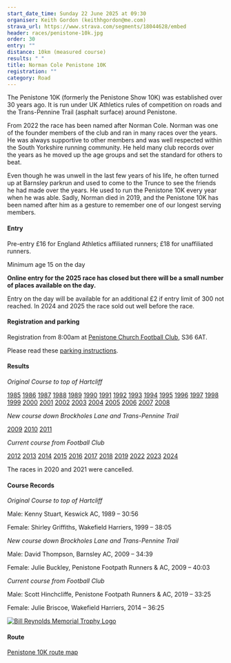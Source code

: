 ```yaml
---
start_date_time: Sunday 22 June 2025 at 09:30
organiser: Keith Gordon (keithhgordon@me.com)
strava_url: https://www.strava.com/segments/18044628/embed
header: races/penistone-10k.jpg
order: 30
entry: ""
distance: 10km (measured course)
results: " "
title: Norman Cole Penistone 10K
registration: ""
category: Road
---
```

The Penistone 10K (formerly the Penistone Show 10K) was established over 30 years ago. It is run under UK Athletics rules of competition on roads and the Trans-Pennine Trail (asphalt surface) around Penistone.

From 2022 the race has been named after Norman Cole. Norman was one of the founder members of the club and ran in many races over the years. He was always supportive to other members and was well respected within the South Yorkshire running community. He held many club records over the years as he moved up the age groups and set the standard for others to beat.

Even though he was unwell in the last few years of his life, he often turned up at Barnsley parkrun and used to come to the Trunce to see the friends he had made over the years. He used to run the Penistone 10K every year when he was able. Sadly, Norman died in 2019, and the Penistone 10K has been named after him as a gesture to remember one of our longest serving members.

#### Entry

Pre-entry £16 for England Athletics affiliated runners; £18 for unaffiliated runners.

Minimum age 15 on the day

**Online entry for the 2025 race has closed but there will be a small number of places available on the day.**

Entry on the day will be available for an additional £2 if entry limit of 300 not reached.  In 2024 and 2025 the race sold out well before the race.

#### Registration and parking

Registration from 8:00am at [Penistone Church Football Club](https://www.google.co.uk/maps/place/Penistone+Church+Football+Club/@53.523332,-1.625649,17z/data=!3m1!4b1!4m2!3m1!1s0x48797d6f378b73f1:0x3ae39c5f7e6bf5ba?hl=en-GB), S36 6AT.

Please read these [parking instructions](https://pfrac.co.uk/static/uploads/10k-car-parking.pdf).

#### Results

*Original Course to top of Hartcliff*

[1985](https://pfrac.co.uk/static/results/penistone-10k/penistone-10k-1985-results.pdf)
[1986](https://pfrac.co.uk/static/results/penistone-10k/penistone-10k-1986-results.pdf)
[1987](https://pfrac.co.uk/static/results/penistone-10k/penistone-10k-1987-results.pdf)
[1988](https://pfrac.co.uk/static/results/penistone-10k/penistone-10k-1988-results.pdf)
[1989](https://pfrac.co.uk/static/results/penistone-10k/penistone-10k-1989-results.pdf)
[1990](https://pfrac.co.uk/static/results/penistone-10k/penistone-10k-1990-results.pdf)
[1991](https://pfrac.co.uk/static/results/penistone-10k/penistone-10k-1991-results.pdf)
[1992](https://pfrac.co.uk/static/results/penistone-10k/penistone-10k-1992-results.pdf)
[1993](https://pfrac.co.uk/static/results/penistone-10k/penistone-10k-1993-results.pdf)
[1994](https://pfrac.co.uk/static/results/penistone-10k/penistone-10k-1994-results.pdf)
[1995](https://pfrac.co.uk/static/results/penistone-10k/penistone-10k-1995-results.pdf)
[1996](https://pfrac.co.uk/static/results/penistone-10k/penistone-10k-1996-results.pdf)
[1997](https://pfrac.co.uk/static/results/penistone-10k/penistone-10k-1997-results.pdf)
[1998](https://pfrac.co.uk/static/results/penistone-10k/penistone-10k-1998-results.pdf)
[1999](https://pfrac.co.uk/static/results/penistone-10k/penistone-10k-1999-results.pdf)
[2000](https://pfrac.co.uk/static/results/penistone-10k/penistone-10k-2000-results.pdf)
[2001](https://pfrac.co.uk/static/results/penistone-10k/penistone-10k-2001-results.pdf)
[2002](https://pfrac.co.uk/static/results/penistone-10k/penistone-10k-2002-results.pdf)
[2003](https://pfrac.co.uk/static/results/penistone-10k/penistone-10k-2003-results.pdf)
[2004](https://pfrac.co.uk/static/results/penistone-10k/penistone-10k-2004-results.pdf)
[2005](https://pfrac.co.uk/static/results/penistone-10k/penistone-10k-2005-results.pdf)
[2006](https://pfrac.co.uk/static/results/penistone-10k/penistone-10k-2006-results.pdf)
[2007](https://pfrac.co.uk/static/results/penistone-10k/penistone-10k-2007-results.pdf)
[2008](https://pfrac.co.uk/static/results/penistone-10k/penistone-10k-2008-results.pdf)

*New course down Brockholes Lane and Trans-Pennine Trail*

[2009](https://pfrac.co.uk/static/results/penistone-10k/penistone-10k-2009-results.pdf)
[2010](https://www.runbritainrankings.com/results/results.aspx?meetingid=40802)
[2011](https://www.runbritainrankings.com/results/results.aspx?meetingid=55198)

*Current course from Football Club*

[2012](https://www.runbritainrankings.com/results/results.aspx?meetingid=69517)
[2013](https://www.runbritainrankings.com/results/results.aspx?meetingid=84849)
[2014](https://www.runbritainrankings.com/results/results.aspx?meetingid=106662)
[2015](https://www.runbritainrankings.com/results/results.aspx?meetingid=138059)
[2016](https://www.runbritainrankings.com/results/results.aspx?meetingid=171476)
[2017](https://www.runbritainrankings.com/results/results.aspx?meetingid=207499)
[2018](https://www.runbritainrankings.com/results/results.aspx?meetingid=244770)
[2019](https://www.runbritainrankings.com/results/results.aspx?meetingid=301732)
[2022](https://www.runbritainrankings.com/results/results.aspx?meetingid=472332)
[2023](https://www.runbritainrankings.com/results/results.aspx?meetingid=544717)
[2024](https://racebest.com/results/6secg)

The races in 2020 and 2021 were cancelled.

#### Course Records

*Original Course to top of Hartcliff*

Male: Kenny Stuart, Keswick AC, 1989 &ndash; 30:56

Female: Shirley Griffiths, Wakefield Harriers, 1999 &ndash; 38:05

*New course down Brockholes Lane and Trans-Pennine Trail*

Male: David Thompson, Barnsley AC, 2009 &ndash; 34:39

Female: Julie Buckley, Penistone Footpath Runners & AC, 2009 &ndash; 40:03

*Current course from Football Club*

Male: Scott Hinchcliffe, Penistone Footpath Runners & AC, 2019 &ndash; 33:25

Female: Julie Briscoe, Wakefield Harriers, 2014 &ndash; 36:25

[![Bill Reynolds Memorial Trophy Logo](https://pfrac.co.uk/static/uploads/bill-reynolds-logo-2017.jpg)](https://pfrac.co.uk/static/uploads/bill-reynolds-logo-2017.jpg)

#### Route

[Penistone 10K route map](https://pfrac.co.uk/static/images/maps/penistone-10k.png)